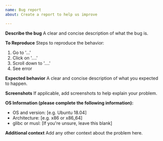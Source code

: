```yaml
---
name: Bug report
about: Create a report to help us improve

---
```


**Describe the bug**
A clear and concise description of what the bug is.

**To Reproduce**
Steps to reproduce the behavior:
1. Go to '...'
2. Click on '....'
3. Scroll down to '....'
4. See error

**Expected behavior**
A clear and concise description of what you expected to happen.

**Screenshots**
If applicable, add screenshots to help explain your problem.

**OS Information (please complete the following information):**
 - OS and version: [e.g. Ubuntu 18.04]
 - Architecture: [e.g. x86 or x86_64]
 - glibc or musl: [If you're unsure, leave this blank]

**Additional context**
Add any other context about the problem here.
